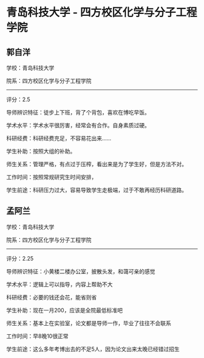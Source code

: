 # 青岛科技大学 - 四方校区化学与分子工程学院

## 郭自洋

学校：青岛科技大学

院系：四方校区化学与分子工程学院

* * *

评分：2.5

导师辨识特征：徒步上下班，背了个背包，喜欢在博吃早饭。

学术水平：学术水平很厉害，经常会有合作。自身素质过硬。

科研经费：科研经费充足，不容易花出来……

学生补助：按照大组的补助。

师生关系：管理严格，有点过于压榨，看出来是为了学生好，但是方法不对。

工作时间：按照常规研究生时间安排，

学生前途：科研压力过大，容易导致学生走极端，过于不敢再经历科研道路。

## 孟阿兰

学校：青岛科技大学

院系：四方校区化学与分子工程学院

* * *

评分：2.25

导师辨识特征：小黄楼二楼办公室，披散头发，和蔼可亲的感觉

学术水平：逻辑上可以指导，内容上帮助不大

科研经费：必要的钱还会花，能省则省

学生补助：现在一月200，应该是全院最低标准吧

师生关系：基本上在实验室，论文都是导师一作，毕业了往往不会联系

工作时间：早8晚10很正常

学生前途：这么多年考博出去的不足5人，因为论文出来太晚已经错过招生